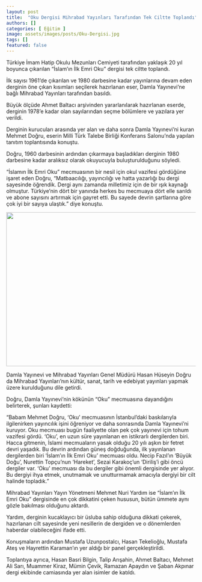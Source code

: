 ```yaml
---
layout: post
title:  "Oku Dergisi Mihrabad Yayınları Tarafından Tek Ciltte Toplandı"
authors: []
categories: [ Eğitim ]
image: assets/images/posts/Oku-Dergisi.jpg
tags: []
featured: false
---
```


Türkiye İmam Hatip Okulu Mezunları Cemiyeti tarafından yaklaşık 20 yıl boyunca çıkarılan &#8220;İslam&#8217;ın İlk Emri Oku&#8221; dergisi tek ciltte toplandı.

İlk sayısı 1961&#8217;de çıkarılan ve 1980 darbesine kadar yayınlarına devam eden derginin öne çıkan kısımları seçilerek hazırlanan eser, Damla Yayınevi&#8217;ne bağlı Mihrabad Yayınları tarafından basıldı.

Büyük ölçüde Ahmet Baltacı arşivinden yararlanılarak hazırlanan eserde, derginin 1978&#8217;e kadar olan sayılarından seçme bölümlere ve yazılara yer verildi.

Derginin kurucuları arasında yer alan ve daha sonra Damla Yayınevi&#8217;ni kuran Mehmet Doğru, eserin Milli Türk Talebe Birliği Konferans Salonu&#8217;nda yapılan tanıtım toplantısında konuştu.

Doğru, 1960 darbesinin ardından çıkarmaya başladıkları derginin 1980 darbesine kadar aralıksız olarak okuyucuyla buluşturulduğunu söyledi.  


&#8220;İslamın İlk Emri Oku&#8221; mecmuasının bir nesil için okul vazifesi gördüğüne işaret eden Doğru, &#8220;Matbaacılığı, yayıncılığı ve hatta yazarlığı bu dergi sayesinde öğrendik. Dergi aynı zamanda milletimiz için de bir ışık kaynağı olmuştur. Türkiye&#8217;nin dört bir yanında herkes bu mecmuaya dört elle sarıldı ve abone sayısını artırmak için gayret etti. Bu sayede devrin şartlarına göre çok iyi bir sayıya ulaştık.&#8221; diye konuştu.

<img class="alignnone size-full wp-image-1948" src="wp-content/uploads/2018/05/oku-dergisi-tek-cilt.jpg" alt="" width="620" height="410" sizes="(max-width: 620px) 100vw, 620px" /> 

Damla Yayınevi ve Mihrabad Yayınları Genel Müdürü Hasan Hüseyin Doğru da Mihrabad Yayınları&#8217;nın kültür, sanat, tarih ve edebiyat yayınları yapmak üzere kurulduğunu dile getirdi.



Doğru, Damla Yayınevi&#8217;nin kökünün &#8220;Oku&#8221; mecmuasına dayandığını belirterek, şunları kaydetti:

&#8220;Babam Mehmet Doğru, &#8216;Oku&#8217; mecmuasının İstanbul&#8217;daki baskılarıyla ilgilenirken yayıncılık işini öğreniyor ve daha sonrasında Damla Yayınevi&#8217;ni kuruyor. Oku mecmuası bugün faaliyette olan pek çok yayınevi için tohum vazifesi gördü. &#8216;Oku&#8217;, en uzun süre yayınlanan en istikrarlı dergilerden biri. Hacca gitmenin, İslami mecmuaların yasak olduğu 20 yılı aşkın bir fetret devri yaşadık. Bu devrin ardından güneş doğduğunda, ilk yayınlanan dergilerden biri &#8216;İslam&#8217;ın İlk Emri Oku&#8217; mecmuası oldu. Necip Fazıl&#8217;ın &#8216;Büyük Doğu&#8217;, Nurettin Topçu&#8217;nun &#8216;Hareket&#8217;, Sezai Karakoç&#8217;un &#8216;Diriliş&#8217;i gibi öncü dergiler var. &#8216;Oku&#8217; mecmuası da bu dergiler gibi önemli dergisinde yer alıyor. Bu dergiyi ihya etmek, unutmamak ve unutturmamak amacıyla dergiyi bir cilt halinde topladık.&#8221;  


Mihrabad Yayınları Yayın Yönetmeni Mehmet Nuri Yardım ise &#8220;İslam&#8217;ın İlk Emri Oku&#8221; dergisinde en çok dikkatini çeken hususun, bütün ümmete aynı gözle bakılması olduğunu aktardı.

Yardım, derginin kucaklayıcı bir üsluba sahip olduğuna dikkati çekerek, hazırlanan cilt sayesinde yeni nesillerin de dergiden ve o dönemlerden haberdar olabileceğini ifade etti.



Konuşmaların ardından Mustafa Uzunpostalcı, Hasan Tekelioğlu, Mustafa Ateş ve Hayrettin Karaman&#8217;ın yer aldığı bir panel gerçekleştirildi.

Toplantıya ayrıca, Hasan Basri Bilgin, Talip Arışahin, Ahmet Baltacı, Mehmet Ali Sarı, Muammer Kiraz, Mümin Çevik, Ramazan Apaydın ve Şaban Akpınar dergi ekibinde camiasında yer alan isimler de katıldı.